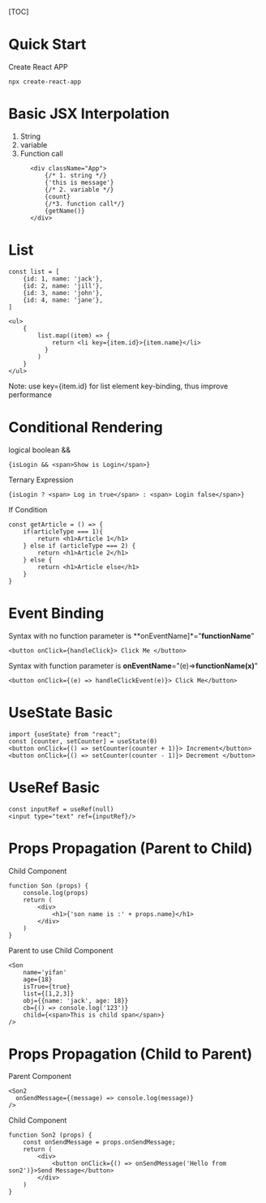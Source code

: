 [TOC]



# Quick Start

Create React APP

```
npx create-react-app 
```



# Basic JSX Interpolation

1. String
2. variable
3. Function call

```react
      <div className="App">
          {/* 1. string */}
          {'this is message'}
          {/* 2. variable */}
          {count}
          {/*3. function call*/}
          {getName()}
      </div>
```



# List

```react
const list = [
    {id: 1, name: 'jack'},
    {id: 2, name: 'jill'},
    {id: 3, name: 'john'},
    {id: 4, name: 'jane'},
]    

<ul>
    {
        list.map((item) => {
            return <li key={item.id}>{item.name}</li>
          }
        )
    }
</ul>
```

Note: use key={item.id} for list element key-binding, thus improve performance



# Conditional Rendering

logical boolean &&

```react
{isLogin && <span>Show is Login</span>}
```



Ternary Expression
```react
{isLogin ? <span> Log in true</span> : <span> Login false</span>}
```

If Condition

```react
const getArticle = () => {
    if(articleType === 1){
        return <h1>Article 1</h1>
    } else if (articleType === 2) {
        return <h1>Article 2</h1>
    } else {
        return <h1>Article else</h1>
    }
}
```



# Event Binding

Syntax with no function parameter is **onEventName]*="**functionName**"

```react
<button onClick={handleClick}> Click Me </button>
```

Syntax with function parameter is **onEventName**="(e)=>**functionName(x)**"

```react
<button onClick={(e) => handleClickEvent(e)}> Click Me</button>
```



# UseState Basic

```react
import {useState} from "react";
const [counter, setCounter] = useState(0)
<button onClick={() => setCounter(counter + 1)}> Increment</button>
<button onClick={() => setCounter(counter - 1)}> Decrement </button>
```

# UseRef Basic

```react
const inputRef = useRef(null)
<input type="text" ref={inputRef}/>
```

# Props Propagation (Parent to Child)

Child Component

```react
function Son (props) {
    console.log(props)
    return (
        <div>
            <h1>{'son name is :' + props.name}</h1>
        </div>
    )
}
```

Parent to use Child Component

```react
<Son
    name='yifan'
    age={18}
    isTrue={true}
    list={[1,2,3]}
    obj={{name: 'jack', age: 18}}
    cb={() => console.log('123')}
    child={<span>This is child span</span>}
/>
```



# Props Propagation (Child to Parent)

Parent Component 

```react
<Son2
  onSendMessage={(message) => console.log(message)}
/>
```



Child Component

```react
function Son2 (props) {
    const onSendMessage = props.onSendMessage;
    return (
        <div>
            <button onClick={() => onSendMessage('Hello from son2')}>Send Message</button>
        </div>
    )
}
```



